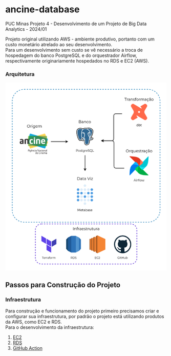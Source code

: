 # ancine-database

PUC Minas Projeto 4 - Desenvolvimento de um Projeto de Big Data Analytics - 2024/01  

Projeto original utilizando AWS - ambiente produtivo, portanto com um custo monetário atrelado ao seu desenvolvimento.  
Para um desenvolvimento sem custo se vê necessário a troca de hospedagem do banco PostgreSQL e do orquestrador Airflow, respectivamente originariamente hospedados no RDS e EC2 (AWS).

### Arquitetura
<img width="600em" src="doc/architecture.png">

## Passos para Construção do Projeto

### Infraestrutura

Para construção e funcionamento do projeto primeiro precisamos criar e configurar sua infraestrutura, por padrão o projeto está utilizando produtos da AWS, como EC2 e RDS.   
Para o desenvolvimento da infraestrutura:

1. [EC2](https://github.com/matbragan/ancine-database/tree/main/terraform/ec2)
2. [RDS](https://github.com/matbragan/ancine-database/tree/main/terraform/rds)
3. [GitHub Action](https://github.com/matbragan/ancine-database/tree/main/.github/workflows)